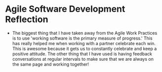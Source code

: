 # Agile Software Development Reflection

* The biggest thing that I have taken away from the Agile Work Practices is to use 'working software is the primary measure of progress.' This has really helped me when working with a partner celebrate each win. This is awesome because it gets us to constantly celebrate and keep a positive attitude. The other thing that I have used is having feedback conversations at regular intervals to make sure that we are always on the same page and working together!
